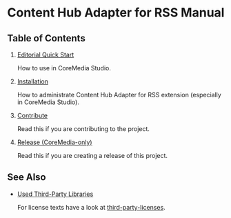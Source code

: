 # Content Hub Adapter for RSS Manual

## Table of Contents

1. [Editorial Quick Start](editorial-quick-start.md)

    How to use in CoreMedia Studio.

1. [Installation](installation.md)

    How to administrate Content Hub Adapter for RSS extension (especially in CoreMedia Studio).

1. [Contribute](contribute.md)

    Read this if you are contributing to the project.

1. [Release (CoreMedia-only)](release.md)

   Read this if you are creating a release of this project.

## See Also

* [Used Third-Party Libraries](THIRD-PARTY.txt)

    <!-- GitHub Pages is not able to list directory contents. Jump back to GitHub directly.  -->
    For license texts have a look at [third-party-licenses](https://github.com/CoreMedia/content-hub-adapter-rss/tree/master/docs/third-party-licenses).
